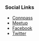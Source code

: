 ### Social Links
* [Connpass](https://owaspsaitama.connpass.com/)
* [Meetup](#)
* [Facebook](https://www.facebook.com/owaspsaitama)
* [Twitter](https://twitter.com/OWASP_Saitama)
